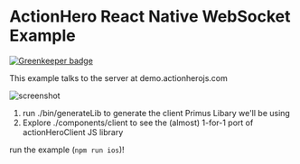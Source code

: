 # ActionHero React Native WebSocket Example

[![Greenkeeper badge](https://badges.greenkeeper.io/actionhero/actionhero-react-native.svg)](https://greenkeeper.io/)

This example talks to the server at demo.actionherojs.com

![screenshot](https://raw.githubusercontent.com/actionhero/actionhero-react-native/master/screenshot.png)

1) run ./bin/generateLib to generate the client Primus Libary we'll be using
2) Explore ./components/client to see the (almost) 1-for-1 port of actionHeroClient JS library

run the example (`npm run ios`)!
